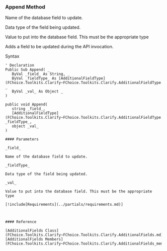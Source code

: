 ﻿### Append Method

Name of the database field to update.

Data type of the field being updated.

Value to put into the database field. This must be the appropriate type

Adds a field to be updated during the API invocation.

Syntax

```vbnet
' Declaration
Public Sub Append( _
   ByVal _field_ As String, _
   ByVal _fieldType_ As [AdditionalFieldType](FChoice.Toolkits.Clarify~FChoice.Toolkits.Clarify.AdditionalFieldType.md), _
   ByVal _val_ As Object _
) 

public void Append( 
   string _field_,
   [AdditionalFieldType](FChoice.Toolkits.Clarify~FChoice.Toolkits.Clarify.AdditionalFieldType.md) _fieldType_,
   object _val_
)

#### Parameters

_field_

Name of the database field to update.

_fieldType_

Data type of the field being updated.

_val_

Value to put into the database field. This must be the appropriate type

[!include[Requirements](../partials/requirements.md)]



#### Reference

[AdditionalFields Class](FChoice.Toolkits.Clarify~FChoice.Toolkits.Clarify.AdditionalFields.md)  
[AdditionalFields Members](FChoice.Toolkits.Clarify~FChoice.Toolkits.Clarify.AdditionalFields_members.md)